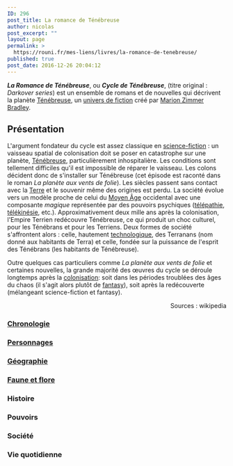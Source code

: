 ```yaml
---
ID: 296
post_title: La romance de Ténébreuse
author: nicolas
post_excerpt: ""
layout: page
permalink: >
  https://rouni.fr/mes-liens/livres/la-romance-de-tenebreuse/
published: true
post_date: 2016-12-26 20:04:12
---
```

<i><b>La Romance de Ténébreuse</b></i>, ou <i><b>Cycle de Ténébreuse</b></i>, (titre original : <i><span class="lang-en" lang="en" xml:lang="en">Darkover series</span></i>) est un ensemble de romans et de nouvelles qui décrivent la planète <a class="mw-redirect" title="Ténébreuse" href="https://fr.wikipedia.org/wiki/T%C3%A9n%C3%A9breuse">Ténébreuse</a>, un <a class="mw-redirect" title="Univers de fiction" href="https://fr.wikipedia.org/wiki/Univers_de_fiction">univers de fiction</a> créé par <a title="Marion Zimmer Bradley" href="https://fr.wikipedia.org/wiki/Marion_Zimmer_Bradley">Marion Zimmer Bradley</a>.
<h2><span id="Pr.C3.A9sentation" class="mw-headline">Présentation</span></h2>
L'argument fondateur du cycle est assez classique en <a title="Science-fiction" href="https://fr.wikipedia.org/wiki/Science-fiction">science-fiction</a> : un vaisseau spatial de colonisation doit se poser en catastrophe sur une planète, <a class="mw-redirect" title="Ténébreuse" href="https://fr.wikipedia.org/wiki/T%C3%A9n%C3%A9breuse">Ténébreuse</a>, particulièrement inhospitalière. Les conditions sont tellement difficiles qu'il est impossible de réparer le vaisseau. Les colons décident donc de s'installer sur Ténébreuse (cet épisode est raconté dans le roman <i>La planète aux vents de folie</i>). Les siècles passent sans contact avec la <a title="Terre" href="https://fr.wikipedia.org/wiki/Terre">Terre</a> et le souvenir même des origines est perdu. La société évolue vers un modèle proche de celui du <a title="Moyen Âge" href="https://fr.wikipedia.org/wiki/Moyen_%C3%82ge">Moyen Âge</a> occidental avec une composante <i>magique</i> représentée par des pouvoirs psychiques (<a title="Télépathie" href="https://fr.wikipedia.org/wiki/T%C3%A9l%C3%A9pathie">télépathie</a>, <a class="mw-redirect" title="Télékinésie" href="https://fr.wikipedia.org/wiki/T%C3%A9l%C3%A9kin%C3%A9sie">télékinésie</a>, etc.). Approximativement deux mille ans après la colonisation, l'Empire Terrien redécouvre Ténébreuse, ce qui produit un choc culturel, pour les Ténébrans et pour les Terriens. Deux formes de société s'affrontent alors : celle, hautement <a class="mw-redirect" title="Technologique" href="https://fr.wikipedia.org/wiki/Technologique">technologique</a>, des Terranans (nom donné aux habitants de Terra) et celle, fondée sur la puissance de l'esprit des Ténébrans (les habitants de Ténébreuse).

Outre quelques cas particuliers comme <i>La planète aux vents de folie</i> et certaines nouvelles, la grande majorité des œuvres du cycle se déroule longtemps après la <a title="Colonisation" href="https://fr.wikipedia.org/wiki/Colonisation">colonisation</a>: soit dans les périodes troublées des âges du chaos (il s'agit alors plutôt de <a title="Fantasy" href="https://fr.wikipedia.org/wiki/Fantasy">fantasy</a>), soit après la redécouverte (mélangeant science-fiction et fantasy).
<p style="text-align: right;">Sources : wikipedia</p>

<h3 style="text-align: left;"><a href="https://rouni.fr/mes-liens/livres/la-romance-de-tenebreuse/chronologie-de-tenebreuse/">Chronologie</a></h3>
<h3 style="text-align: left;"><a href="https://rouni.fr/mes-liens/livres/la-romance-de-tenebreuse/les-personnages-de-tenebreuse/">Personnages</a></h3>
<h3 style="text-align: left;"><a href="https://rouni.fr/mes-liens/livres/la-romance-de-tenebreuse/geographie-de-tenebreuse/">Géographie</a></h3>
<h3><a href="https://rouni.fr/mes-liens/livres/la-romance-de-tenebreuse/la-faune-et-la-flore/">Faune et flore</a></h3>
<h3 style="text-align: left;">Histoire</h3>
<h3 style="text-align: left;">Pouvoirs</h3>
<h3 style="text-align: left;">Société</h3>
<h3 style="text-align: left;">Vie quotidienne</h3>